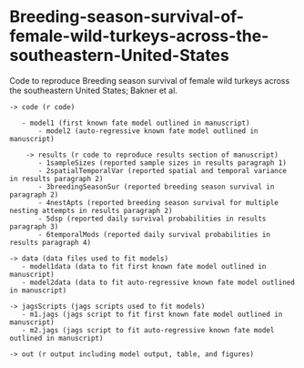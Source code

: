 # Breeding-season-survival-of-female-wild-turkeys-across-the-southeastern-United-States
Code to reproduce Breeding season survival of female wild turkeys across the southeastern United States; Bakner et al.

	-> code (r code)

	   - model1 (first known fate model outlined in manuscript) 
           - model2 (auto-regressive known fate model outlined in manuscript)

		-> results (r code to reproduce results section of manuscript)
		   - 1sampleSizes (reported sample sizes in results paragraph 1)
		   - 2spatialTemporalVar (reported spatial and temporal variance in results paragraph 2)
		   - 3breedingSeasonSur (reported breeding season survival in paragraph 2)
		   - 4nestApts (reported breeding season survival for multiple nesting attempts in results paragraph 2)
		   - 5dsp (reported daily survival probabilities in results paragraph 3)
		   - 6temporalMods (reported daily survival probabilities in results paragraph 4)

	-> data (data files used to fit models)
	   - model1data (data to fit first known fate model outlined in manuscript)
	   - model2data (data to fit auto-regressive known fate model outlined in manuscript)

	-> jagsScripts (jags scripts used to fit models)
	   - m1.jags (jags script to fit first known fate model outlined in manuscript)
	   - m2.jags (jags script to fit auto-regressive known fate model outlined in manuscript)      

	-> out (r output including model output, table, and figures)
